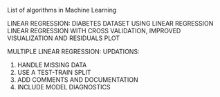 List of algorithms in Machine Learning

LINEAR REGRESSION:
DIABETES DATASET USING LINEAR REGRESSION
LINEAR REGRESSION WITH CROSS VALIDATION, IMPROVED VISUALIZATION AND RESIDUALS PLOT


MULTIPLE LINEAR REGRESSION:
UPDATIONS:
1) HANDLE MISSING DATA
2) USE A TEST-TRAIN SPLIT
3) ADD COMMENTS AND DOCUMENTATION
4) INCLUDE MODEL DIAGNOSTICS
